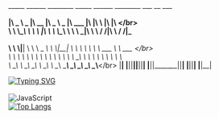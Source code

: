 ## 
 _____ ______   ________  _____ ______   ________  ___  __    ___  __</br>           
|\   _ \  _   \|\   __  \|\   _ \  _   \|\   ___ \|\  \|\  \ |\  \|\  \</br>         
\ \  \\\__\ \  \ \  \|\  \ \  \\\__\ \  \ \  \_|\ \ \  \/  /|\ \  \/  /|_</br>      
 \ \  \\|__| \  \ \   _  _\ \  \\|__| \  \ \  \ \\ \ \   ___  \ \   ___  \</br>   
  \ \  \    \ \  \ \  \\  \\ \  \    \ \  \ \  \_\\ \ \  \\ \  \ \  \\ \  \ ___</br>
   \ \__\    \ \__\ \__\\ _\\ \__\    \ \__\ \_______\ \__\\ \__\ \__\\ \__\\__\</br>
    \|__|     \|__|\|__|\|__|\|__|     \|__|\|_______|\|__| \|__|\|__| \|__\|__|</br>

[![Typing SVG](https://readme-typing-svg.herokuapp.com?color=%2336BCF7&lines=what's+up)](https://git.io/typing-svg)</br></br>
![JavaScript](https://img.shields.io/badge/javascript-%23323330.svg?style=for-the-badge&logo=javascript&logoColor=%23F7DF1E)</br>
[![Top Langs](https://github-readme-stats.vercel.app/api/top-langs/?username=marmadukkk&layout=compact)](https://github.com/marmadukkk/github-readme-stats)
